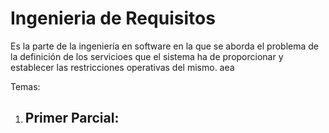 # Ingenieria de Requisitos
Es la parte de la ingeniería en software en la que se aborda el problema de la definición de los servicioes que el sistema ha de proporcionar y establecer las restricciones operativas del mismo. 
aea

Temas:
1. Primer Parcial:
	- 